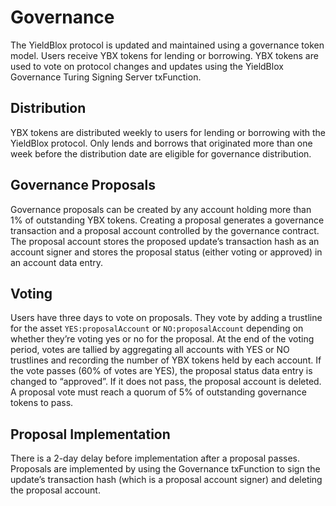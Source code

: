 # Governance
The YieldBlox protocol is updated and maintained using a governance token model. Users receive YBX tokens for lending or borrowing. YBX tokens are used to vote on protocol changes and updates using the YieldBlox Governance Turing Signing Server txFunction.

## Distribution
YBX tokens are distributed weekly to users for lending or borrowing with the YieldBlox protocol. Only lends and borrows that originated more than one week before the distribution date are eligible for governance distribution.

## Governance Proposals
Governance proposals can be created by any account holding more than 1% of outstanding YBX tokens. Creating a proposal generates a governance transaction and a proposal account controlled by the governance contract. The proposal account stores the proposed update’s transaction hash as an account signer and stores the proposal status (either voting or approved) in an account data entry.

## Voting
Users have three days to vote on proposals. They vote by adding a trustline for the asset `YES:proposalAccount` or `NO:proposalAccount` depending on whether they’re voting yes or no for the proposal. At the end of the voting period, votes are tallied by aggregating all accounts with YES or NO trustlines and recording the number of YBX tokens held by each account. If the vote passes (60% of votes are YES), the proposal status data entry is changed to “approved”. If it does not pass, the proposal account is deleted. A proposal vote must reach a quorum of 5% of outstanding governance tokens to pass.

## Proposal Implementation
There is a 2-day delay before implementation after a proposal passes. Proposals are implemented by using the Governance txFunction to sign the update’s transaction hash (which is a proposal account signer) and deleting the proposal account.


